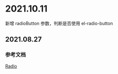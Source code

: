 # 2021.10.11

新增 radioButton 参数，判断是否使用 el-radio-button

## 2021.08.27

### 参考文档

[Radio](https://element-plus.org/#/zh-CN/component/radio)
